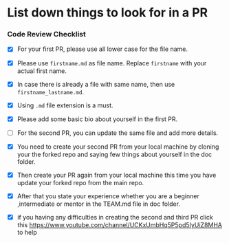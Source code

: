 # List down things to look for in a PR 

### Code Review Checklist

- [x] For your first PR, please use all lower case for the file name.
- [x] Please use `firstname.md` as file name. Replace `firstname` with your actual first name.
- [x] In case there is already a file with same name, then use `firstname_lastname.md`.
- [x] Using `.md` file extension is a must.
- [x] Please add some basic bio about yourself in the first PR.
- [ ] For the second PR, you can update the same file and add more details.

- [x] You need to create your second PR from your local machine by cloning your the forked repo and saying    few things about yourself in the doc folder. 
- [x] Then create your PR again from your local machine this time you have update your forked repo from the main repo. 
- [x] After that you state your experience whether you are a beginner ,intermediate or mentor in the TEAM.md file in doc folder.
- [x] if you having any difficulties in creating the second and third PR click this https://www.youtube.com/channel/UCKxUmbHq5P5pd5IyUiZ8MHA to help